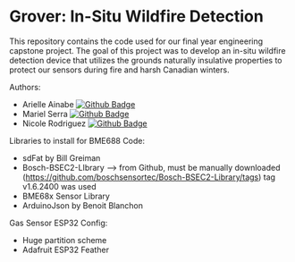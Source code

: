 # Grover: In-Situ Wildfire Detection
This repository contains the code used for our final year engineering capstone project. The goal of this project was to develop an in-situ wildfire detection device that utilizes the grounds naturally insulative properties to protect our sensors during fire and harsh Canadian winters. 

Authors:
- Arielle Ainabe [![Github Badge](https://img.shields.io/badge/GitHub-purple)](https://github.com/ainabeari)
- Mariel Serra [![Github Badge](https://img.shields.io/badge/GitHub-purple)](https://github.com/ainabeari)
- Nicole Rodriguez [![Github Badge](https://img.shields.io/badge/GitHub-purple)](https://github.com/ainabeari)

Libraries to install for BME688 Code:
- sdFat by Bill Greiman
- Bosch-BSEC2-LIbrary --> from Github, must be manually downloaded (https://github.com/boschsensortec/Bosch-BSEC2-Library/tags) tag v1.6.2400 was used
- BME68x Sensor Library
- ArduinoJson by Benoit Blanchon

Gas Sensor ESP32 Config:
- Huge partition scheme
- Adafruit ESP32 Feather 

